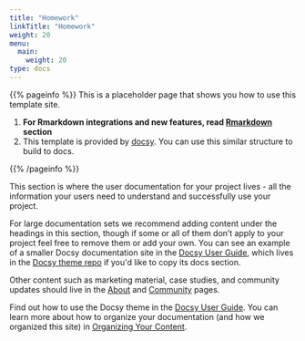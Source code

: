 ```yaml
---
title: "Homework"
linkTitle: "Homework"
weight: 20
menu:
  main:
    weight: 20
type: docs
---
```


{{% pageinfo %}}
This is a placeholder page that shows you how to use this template site.

1. **For Rmarkdown integrations and new features, read [Rmarkdown](/rmarkdown) section**
2. This template is provided by [docsy](https://github.com/google/docsy). You
can use this similar structure to build to docs.

{{% /pageinfo %}}



This section is where the user documentation for your project lives - all the information your users need to understand and successfully use your project. 

For large documentation sets we recommend adding content under the headings in this section, though if some or all of them don’t apply to your project feel free to remove them or add your own. You can see an example of a smaller Docsy documentation site in the [Docsy User Guide](https://docsy.dev/docs/), which lives in the [Docsy theme repo](https://github.com/google/docsy/tree/master/userguide) if you'd like to copy its docs section. 

Other content such as marketing material, case studies, and community updates should live in the [About](/about/) and [Community](/community/) pages.

Find out how to use the Docsy theme in the [Docsy User Guide](https://docsy.dev/docs/). You can learn more about how to organize your documentation (and how we organized this site) in [Organizing Your Content](https://docsy.dev/docs/best-practices/organizing-content/).


